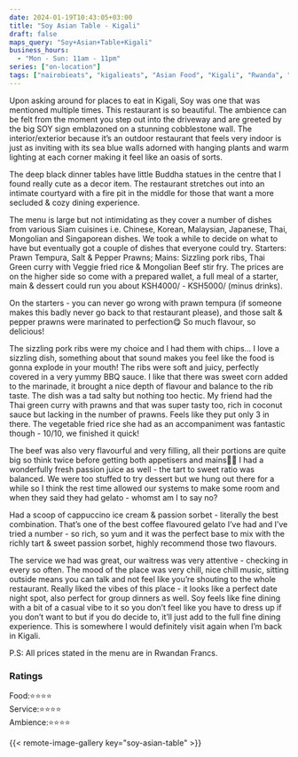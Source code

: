 ```yaml
---
date: 2024-01-19T10:43:05+03:00
title: "Soy Asian Table - Kigali"
draft: false
maps_query: "Soy+Asian+Table+Kigali"
business_hours:
  - "Mon - Sun: 11am - 11pm"
series: ["on-location"]
tags: ["nairobieats", "kigalieats", "Asian Food", "Kigali", "Rwanda", "Fine Dining"]
---
```


Upon asking around for places to eat in Kigali, Soy was one that was mentioned multiple times. This restaurant is so beautiful. The ambience can be felt from the moment you step out into the driveway and are greeted by the big SOY sign emblazoned on a stunning cobblestone wall. The interior/exterior because it’s an outdoor restaurant that feels very indoor is just as inviting with its sea blue walls adorned with hanging plants and warm lighting at each corner making it feel like an oasis of sorts.

The deep black dinner tables have little Buddha statues in the centre that I found really cute as a decor item. The restaurant stretches out into an intimate courtyard with a fire pit in the middle for those that want a more secluded & cozy dining experience.

The menu is large but not intimidating as they cover a number of dishes from various Siam cuisines i.e. Chinese, Korean, Malaysian, Japanese, Thai, Mongolian and Singaporean dishes. We took a while to decide on what to have but eventually got a couple of dishes that everyone could try. Starters: Prawn Tempura, Salt & Pepper Prawns; Mains: Sizzling pork ribs, Thai Green curry with Veggie fried rice & Mongolian Beef stir fry. The prices are on the higher side so come with a prepared wallet, a full meal of a starter, main & dessert could run you about KSH4000/ - KSH5000/ (minus drinks).

On the starters - you can never go wrong with prawn tempura (if someone makes this badly never go back to that restaurant please), and those salt & pepper prawns were marinated to perfection😋 So much flavour, so delicious!

The sizzling pork ribs were my choice and I had them with chips… I love a sizzling dish, something about that sound makes you feel like the food is gonna explode in your mouth! The ribs were soft and juicy, perfectly covered in a very yummy BBQ sauce. I like that there was sweet corn added to the marinade, it brought a nice depth of flavour and balance to the rib taste. The dish was a tad salty but nothing too hectic. My friend had the Thai green curry with prawns and that was super tasty too, rich in coconut sauce but lacking in the number of prawns. Feels like they put only 3 in there. The vegetable fried rice she had as an accompaniment was fantastic though - 10/10, we finished it quick!

The beef was also very flavourful and very filling, all their portions are quite big so think twice before getting both appetisers and mains😮‍💨 I had a wonderfully fresh passion juice as well - the tart to sweet ratio was balanced. We were too stuffed to try dessert but we hung out there for a while so I think the rest time allowed our systems to make some room and when they said they had gelato - whomst am I to say no?

Had a scoop of cappuccino ice cream & passion sorbet - literally the best combination. That’s one of the best coffee flavoured gelato I’ve had and I’ve tried a number - so rich, so yum and it was the perfect base to mix with the richly tart & sweet passion sorbet, highly recommend those two flavours.

The service we had was great, our waitress was very attentive - checking in every so often. The mood of the place was very chill, nice chill music, sitting outside means you can talk and not feel like you’re shouting to the whole restaurant. Really liked the vibes of this place - it looks like a perfect date night spot, also perfect for group dinners as well. Soy feels like fine dining with a bit of a casual vibe to it so you don’t feel like you have to dress up if you don’t want to but if you do decide to, it’ll just add to the full fine dining experience. This is somewhere I would definitely visit again when I’m back in Kigali.

P.S: All prices stated in the menu are in Rwandan Francs.

### Ratings

Food:⭐️⭐️⭐️⭐️<br>
Service:⭐️⭐️⭐️⭐️<br>
Ambience:⭐️⭐️⭐️⭐️<br>

{{< remote-image-gallery key="soy-asian-table" >}}
